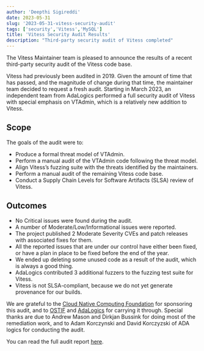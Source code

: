```yaml
---
author: 'Deepthi Sigireddi'
date: 2023-05-31
slug: '2023-05-31-vitess-security-audit'
tags: ['security','Vitess','MySQL']
title: 'Vitess Security Audit Results'
description: "Third-party security audit of Vitess completed"
---
```


The Vitess Maintainer team is pleased to announce the results of a recent third-party security audit of the Vitess code base.

Vitess had previously been audited in 2019. Given the amount of time that has passed, and the magnitude of change during that time, the maintainer team decided to request a fresh audit.
Starting in March 2023, an independent team from AdaLogics performed a full security audit of Vitess with special emphasis on VTAdmin, which is a relatively new addition to Vitess.

## Scope
The goals of the audit were to:

* Produce a formal threat model of VTAdmin.
* Perform a manual audit of the VTAdmin code following the threat model. 
* Align Vitess’s fuzzing suite with the threats identified by the maintainers. 
* Perform a manual audit of the remaining Vitess code base.
* Conduct a Supply Chain Levels for Software Artifacts (SLSA) review of Vitess.

## Outcomes
* No Critical issues were found during the audit. 
* A number of Moderate/Low/Informational issues were reported.
* The project published 2 Moderate Severity CVEs and patch releases with associated fixes for them.
* All the reported issues that are under our control have either been fixed, or have a plan in place to be fixed before the end of the year.
* We ended up deleting some unused code as a result of the audit, which is always a good thing.
* AdaLogics contributed 3 additional fuzzers to the fuzzing test suite for Vitess.
* Vitess is not SLSA-compliant, because we do not yet generate provenance for our builds.

We are grateful to the [Cloud Native Computing Foundation](https://cncf.io) for sponsoring this audit, and to [OSTIF](https://ostif.org) and [AdaLogics](https://adalogics.com) for carrying it through.
Special thanks are due to Andrew Mason and Dirkjan Bussink for doing most of the remediation work, and to Adam Korczynski and David Korczyzski of ADA logics for conducting the audit.

You can read the full audit report [here](../../files/VIT-03-report.pdf).
